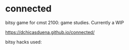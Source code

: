 # connected
bitsy game for cmst 2100: game studies. Currently a WIP

https://dchicasduena.github.io/connected/

bitsy hacks used:
